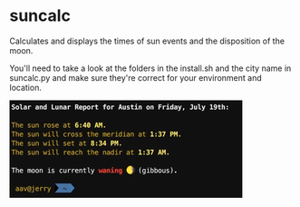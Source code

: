 # suncalc

Calculates and displays the times of sun events and the disposition of the moon.

You'll need to take a look at the folders in the install.sh and the city name in suncalc.py and make sure they're correct for your environment and location.

![Screenshot](./screen.png)

